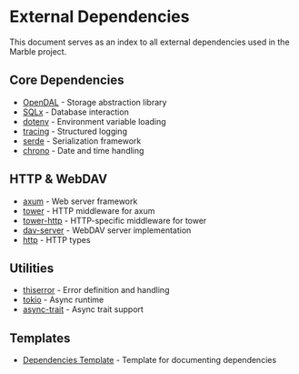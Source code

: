 # External Dependencies

This document serves as an index to all external dependencies used in the Marble project.

## Core Dependencies

- [OpenDAL](opendal.md) - Storage abstraction library
- [SQLx](sqlx.md) - Database interaction
- [dotenv](dotenv.md) - Environment variable loading
- [tracing](tracing.md) - Structured logging
- [serde](serde.md) - Serialization framework
- [chrono](chrono.md) - Date and time handling

## HTTP & WebDAV

- [axum](axum.md) - Web server framework
- [tower](tower.md) - HTTP middleware for axum
- [tower-http](tower_http.md) - HTTP-specific middleware for tower
- [dav-server](dav_server.md) - WebDAV server implementation
- [http](http.md) - HTTP types

## Utilities

- [thiserror](thiserror.md) - Error definition and handling
- [tokio](tokio.md) - Async runtime
- [async-trait](async_trait.md) - Async trait support

## Templates

- [Dependencies Template](template.md) - Template for documenting dependencies
